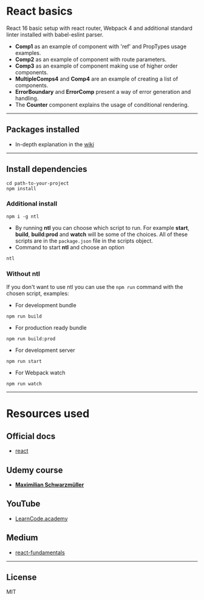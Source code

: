# React basics

React 16 basic setup with react router, Webpack 4 and additional standard linter installed with babel-eslint parser.
- **Comp1** as an example of component with 'ref' and PropTypes usage examples.
- **Comp2** as an example of component with route parameters.
- **Comp3** as an example of component making use of higher order components.
- **MultipleComps4** and **Comp4** are an example of creating a list of components.
- **ErrorBoundary** and **ErrorComp** present a way of error generation and handling.
- The **Counter** component explains the usage of conditional rendering.

---
## Packages installed

  - In-depth explanation in the [wiki]

---
## Install dependencies

```
cd path-to-your-project
npm install
```

### Additional install

```
npm i -g ntl
```

- By running **ntl** you can choose which script to run. For example **start**, **build**, **build:prod** and **watch** will be some of the choices. All of these scripts are in the `package.json` file in the scripts object.
- Command to start **ntl** and choose an option
```
ntl
```

### Without ntl

If you don't want to use ntl you can use the `npm run` command with the chosen script, examples:
- For development bundle
```
npm run build
```
- For production ready bundle
```
npm run build:prod
```
- For development server
```
npm run start
```
- For Webpack watch
```
npm run watch
```

---

# Resources used

## Official docs

- [react]

## Udemy course

- **[Maximilian Schwarzmüller](https://www.udemy.com/react-the-complete-guide-incl-redux/)**

## YouTube

- [LearnCode.academy]

## Medium

- [react-fundamentals]

---
License
---

MIT

[//]: # (These are reference links used in the body of this note and get stripped out when the markdown processor does its job. There is no need to format nicely because it shouldn't be seen. Thanks SO - http://stackoverflow.com/questions/4823468/store-comments-in-markdown-syntax)


[wiki]: <https://github.com/martin-corevski/react-basics/wiki/DIY-repository-setup>
[react]: <https://reactjs.org/docs/hello-world.html>
[LearnCode.academy]: <https://www.youtube.com/watch?v=MhkGQAoc7bc&list=PLoYCgNOIyGABj2GQSlDRjgvXtqfDxKm5b>
[react-fundamentals]: <https://medium.freecodecamp.org/all-the-fundamental-react-js-concepts-jammed-into-this-single-medium-article-c83f9b53eac2>
